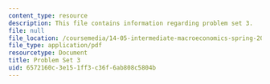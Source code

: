 ```yaml
---
content_type: resource
description: This file contains information regarding problem set 3.
file: null
file_location: /coursemedia/14-05-intermediate-macroeconomics-spring-2013/6572160c3e151ff3c36f6ab808c5804b_MIT14_05S13_pset3.pdf
file_type: application/pdf
resourcetype: Document
title: Problem Set 3
uid: 6572160c-3e15-1ff3-c36f-6ab808c5804b
---
```

